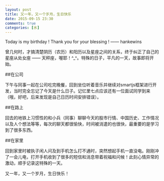 ```yaml
---
layout: post
title: 又一年，又一个岁月，生日快乐
date: 2015-09-15 23:30
comments: true
categories: [水]
---
```


Today is my birthday ! Thank you for your blessing ! —— hankewins

曾几何时，才搞清楚阴历（农历）和阳历以及星座之间的关系，终于纠正了自己的星座从处女座 —— 天秤座，喔耶！^_^。特殊的日子，平凡的一天，故事即将开始。

##在公司

下午与同事一起在公司吃完晚餐，回到坐位听着音乐并继续对smartjs框架进行开发，当时完全忘记了今天是什么日子。记忆里七点应该还有一位面试同学到来（哦，好吧，后来发现是自己日历时间安排错误）。

##在路上

回去的地铁上习惯性的和小兵（同事）聊聊今天的股市行情、中国历史、工作情况以及人个想法等等，每次的聊天都很愉快，时间被消遣的也很快，最重要的是学习到了很多东西。

##在家里

回到家里时被执子闲人问及到手机怎么打不通时，突然想起手机一直没电。刚刚冲了一会儿电，打开手机收到了很多的短信和消息带着祝福和问候！此刻心情异常的激动，顺手记录这特殊的一天。

又一年，又一个岁月，生日快乐！

